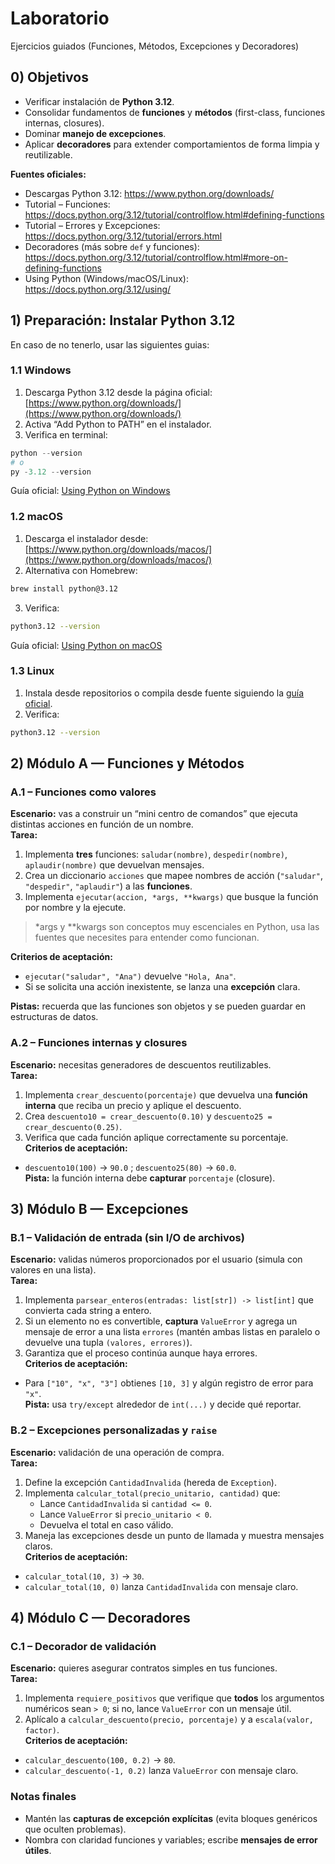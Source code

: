 # Laboratorio

Ejercicios guiados (Funciones, Métodos, Excepciones y Decoradores)

## 0) Objetivos
- Verificar instalación de **Python 3.12**.
- Consolidar fundamentos de **funciones** y **métodos** (first-class, funciones internas, closures).
- Dominar **manejo de excepciones**.
- Aplicar **decoradores** para extender comportamientos de forma limpia y reutilizable.

**Fuentes oficiales:**
- Descargas Python 3.12: https://www.python.org/downloads/
- Tutorial – Funciones: https://docs.python.org/3.12/tutorial/controlflow.html#defining-functions
- Tutorial – Errores y Excepciones: https://docs.python.org/3.12/tutorial/errors.html
- Decoradores (más sobre `def` y funciones): https://docs.python.org/3.12/tutorial/controlflow.html#more-on-defining-functions
- Using Python (Windows/macOS/Linux): https://docs.python.org/3.12/using/


## 1) Preparación: Instalar Python 3.12

En caso de no tenerlo, usar las siguientes guias:

### 1.1 Windows
1) Descarga Python 3.12 desde la página oficial: [https://www.python.org/downloads/](https://www.python.org/downloads/)  
2) Activa “Add Python to PATH” en el instalador.  
3) Verifica en terminal:
```powershell
python --version
# o
py -3.12 --version
```

Guía oficial: [Using Python on Windows](https://docs.python.org/3.12/using/windows.html)

### 1.2 macOS
1) Descarga el instalador desde: [https://www.python.org/downloads/macos/](https://www.python.org/downloads/macos/)  
2) Alternativa con Homebrew:  
```bash
brew install python@3.12
```
3) Verifica:
```bash
python3.12 --version
```

Guía oficial: [Using Python on macOS](https://docs.python.org/3.12/using/mac.html)

### 1.3 Linux
1) Instala desde repositorios o compila desde fuente siguiendo la [guía oficial](https://docs.python.org/3.12/using/unix.html).  
2) Verifica:
```bash
python3.12 --version
```

## 2) Módulo A — Funciones y Métodos

### A.1 – Funciones como valores
**Escenario:** vas a construir un “mini centro de comandos” que ejecuta distintas acciones en función de un nombre.  
**Tarea:**  
1) Implementa **tres** funciones: `saludar(nombre)`, `despedir(nombre)`, `aplaudir(nombre)` que devuelvan mensajes.  
2) Crea un diccionario `acciones` que mapee nombres de acción (`"saludar"`, `"despedir"`, `"aplaudir"`) a las **funciones**.  
3) Implementa `ejecutar(accion, *args, **kwargs)` que busque la función por nombre y la ejecute.  

> *args y **kwargs son conceptos muy escenciales en Python, usa las fuentes que necesites para entender como funcionan.

**Criterios de aceptación:**  
- `ejecutar("saludar", "Ana")` devuelve `"Hola, Ana"`.  
- Si se solicita una acción inexistente, se lanza una **excepción** clara.

**Pistas:** recuerda que las funciones son objetos y se pueden guardar en estructuras de datos.


### A.2 – Funciones internas y closures
**Escenario:** necesitas generadores de descuentos reutilizables.  
**Tarea:**  
1) Implementa `crear_descuento(porcentaje)` que devuelva una **función interna** que reciba un precio y aplique el descuento.  
2) Crea `descuento10 = crear_descuento(0.10)` y `descuento25 = crear_descuento(0.25)`.  
3) Verifica que cada función aplique correctamente su porcentaje.  
**Criterios de aceptación:**  
- `descuento10(100)` → `90.0` ; `descuento25(80)` → `60.0`.  
**Pista:** la función interna debe **capturar** `porcentaje` (closure).


## 3) Módulo B — Excepciones

### B.1 – Validación de entrada (sin I/O de archivos)
**Escenario:** validas números proporcionados por el usuario (simula con valores en una lista).  
**Tarea:**  
1) Implementa `parsear_enteros(entradas: list[str]) -> list[int]` que convierta cada string a entero.  
2) Si un elemento no es convertible, **captura** `ValueError` y agrega un mensaje de error a una lista `errores` (mantén ambas listas en paralelo o devuelve una tupla `(valores, errores)`).  
3) Garantiza que el proceso continúa aunque haya errores.  
**Criterios de aceptación:**  
- Para `["10", "x", "3"]` obtienes `[10, 3]` y algún registro de error para `"x"`.  
**Pista:** usa `try/except` alrededor de `int(...)` y decide qué reportar.


### B.2 – Excepciones personalizadas y `raise`
**Escenario:** validación de una operación de compra.  
**Tarea:**  
1) Define la excepción `CantidadInvalida` (hereda de `Exception`).  
2) Implementa `calcular_total(precio_unitario, cantidad)` que:  
   - Lance `CantidadInvalida` si `cantidad <= 0`.  
   - Lance `ValueError` si `precio_unitario < 0`.  
   - Devuelva el total en caso válido.  
3) Maneja las excepciones desde un punto de llamada y muestra mensajes claros.  
**Criterios de aceptación:**  
- `calcular_total(10, 3)` → `30`.  
- `calcular_total(10, 0)` lanza `CantidadInvalida` con mensaje claro.


## 4) Módulo C — Decoradores

### C.1 – Decorador de validación
**Escenario:** quieres asegurar contratos simples en tus funciones.  
**Tarea:**  
1) Implementa `requiere_positivos` que verifique que **todos** los argumentos numéricos sean `> 0`; si no, lance `ValueError` con un mensaje útil.  
2) Aplícalo a `calcular_descuento(precio, porcentaje)` y a `escala(valor, factor)`.  
**Criterios de aceptación:**  
- `calcular_descuento(100, 0.2)` → `80`.  
- `calcular_descuento(-1, 0.2)` lanza `ValueError` con mensaje claro.

### Notas finales
- Mantén las **capturas de excepción explícitas** (evita bloques genéricos que oculten problemas).  
- Nombra con claridad funciones y variables; escribe **mensajes de error útiles**.  

